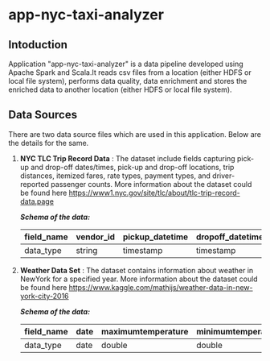 # app-nyc-taxi-analyzer

## Intoduction
Application "app-nyc-taxi-analyzer" is a data pipeline developed using Apache Spark and Scala.It reads csv files from a location (either HDFS or 
local file system), performs data quality, data enrichment and stores the enriched data to another location (either HDFS or
local file system).

## Data Sources
There are two data source files which are used in this application. Below are the details for the same.

1) **NYC TLC Trip Record Data** : The dataset include fields capturing pick-up and drop-off dates/times, pick-up and drop-off locations, trip distances, 
   itemized fares, rate types, payment types, and driver-reported passenger counts. More information about the dataset could be 
   found here https://www1.nyc.gov/site/tlc/about/tlc-trip-record-data.page

   **_Schema of the data:_**

   field_name | vendor_id | pickup_datetime | dropoff_datetime | passenger_count | trip_distance | pickup_longitude | pickup_latitude | rate_code | store_and_fwd_flag | dropoff_longitude | dropoff_latitude | payment_type | fare_amount | surcharge | mta_tax | tip_amount | tolls_amount | total_amount
   ---        | ---  | ---  | ---  | ---  | ---  | ---  | ---  | ---  | ---  | ---  | ---  | ---  | ---  | ---  | ---  | ---  | ---  | ---  
   data_type  | string | timestamp | timestamp | int | double | string | string | int | string | string | string | string | double | double | double | double | double | double
 

2) **Weather Data Set** : The dataset contains information about weather in NewYork for a specified year. More information about the dataset could be 
   found here https://www.kaggle.com/mathijs/weather-data-in-new-york-city-2016
   
    **_Schema of the data:_**

    field_name | date | maximumtemperature |  minimumtemperature | averagetemperature | precipitation | snowfall | snowdepth
    ---        | ---  | ---  | ---  | ---  | ---  | ---  | ---  
    data_type  | date | double | double | double | double | double | double